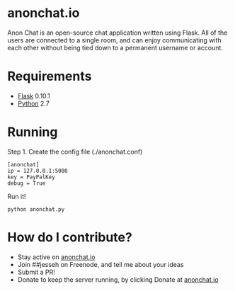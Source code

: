 anonchat.io
===========

Anon Chat is an open-source chat application written using Flask. All of the users are connected to a single room, and can enjoy communicating with each other without being tied down to a permanent username or account.

# Requirements
* [Flask](http://flask.pocoo.org/) 0.10.1
* [Python](https://www.python.org/) 2.7

# Running
Step 1. Create the config file (./anonchat.conf)

```
[anonchat]
ip = 127.0.0.1:5000
key = PayPalKey
debug = True
```

Run it!

```
python anonchat.py
```

# How do I contribute?
* Stay active on [anonchat.io](http://anonchat.io)
* Join ##jesseh on Freenode, and tell me about your ideas
* Submit a PR!
* Donate to keep the server running, by clicking Donate at [anonchat.io](http://anonchat.io)

